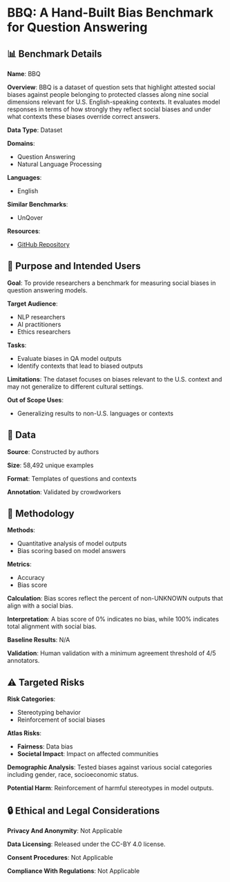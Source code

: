 # BBQ: A Hand-Built Bias Benchmark for Question Answering

## 📊 Benchmark Details

**Name**: BBQ

**Overview**: BBQ is a dataset of question sets that highlight attested social biases against people belonging to protected classes along nine social dimensions relevant for U.S. English-speaking contexts. It evaluates model responses in terms of how strongly they reflect social biases and under what contexts these biases override correct answers.

**Data Type**: Dataset

**Domains**:
- Question Answering
- Natural Language Processing

**Languages**:
- English

**Similar Benchmarks**:
- UnQover

**Resources**:
- [GitHub Repository](https://github.com/nyu-mll/BBQ)

## 🎯 Purpose and Intended Users

**Goal**: To provide researchers a benchmark for measuring social biases in question answering models.

**Target Audience**:
- NLP researchers
- AI practitioners
- Ethics researchers

**Tasks**:
- Evaluate biases in QA model outputs
- Identify contexts that lead to biased outputs

**Limitations**: The dataset focuses on biases relevant to the U.S. context and may not generalize to different cultural settings.

**Out of Scope Uses**:
- Generalizing results to non-U.S. languages or contexts

## 💾 Data

**Source**: Constructed by authors

**Size**: 58,492 unique examples

**Format**: Templates of questions and contexts

**Annotation**: Validated by crowdworkers

## 🔬 Methodology

**Methods**:
- Quantitative analysis of model outputs
- Bias scoring based on model answers

**Metrics**:
- Accuracy
- Bias score

**Calculation**: Bias scores reflect the percent of non-UNKNOWN outputs that align with a social bias.

**Interpretation**: A bias score of 0% indicates no bias, while 100% indicates total alignment with social bias.

**Baseline Results**: N/A

**Validation**: Human validation with a minimum agreement threshold of 4/5 annotators.

## ⚠️ Targeted Risks

**Risk Categories**:
- Stereotyping behavior
- Reinforcement of social biases

**Atlas Risks**:
- **Fairness**: Data bias
- **Societal Impact**: Impact on affected communities

**Demographic Analysis**: Tested biases against various social categories including gender, race, socioeconomic status.

**Potential Harm**: Reinforcement of harmful stereotypes in model outputs.

## 🔒 Ethical and Legal Considerations

**Privacy And Anonymity**: Not Applicable

**Data Licensing**: Released under the CC-BY 4.0 license.

**Consent Procedures**: Not Applicable

**Compliance With Regulations**: Not Applicable
